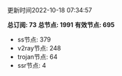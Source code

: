 更新时间2022-10-18 07:34:57

**总订阅: 73**
**总节点: 1991**
**有效节点: 695**
- ss节点: 379
- v2ray节点: 248
- trojan节点: 64
- ssr节点: 4
